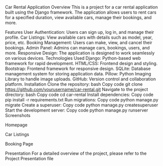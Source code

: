 Car Rental Application
Overview
This is a project for a car rental application built using the Django framework. The application allows users to rent cars for a specified duration, view available cars, manage their bookings, and more.

Features
User Authentication: Users can sign up, log in, and manage their profile.
Car Listings: View available cars with details such as model, year, price, etc.
Booking Management: Users can make, view, and cancel their bookings.
Admin Panel: Admins can manage cars, bookings, users, and more.
Responsive Design: The application is designed to work seamlessly on various devices.
Technologies Used
Django: Python-based web framework for rapid development.
HTML/CSS: Frontend design and styling.
Bootstrap: Frontend framework for responsive design.
SQLite: Database management system for storing application data.
Pillow: Python Imaging Library to handle image uploads.
GitHub: Version control and collaboration platform.
Installation
Clone the repository:
bash
Copy code
git clone https://github.com/yourusername/car-rental.git
Navigate to the project directory:
bash
Copy code
cd car-rental
Install dependencies:
Copy code
pip install -r requirements.txt
Run migrations:
Copy code
python manage.py migrate
Create a superuser:
Copy code
python manage.py createsuperuser
Start the development server:
Copy code
python manage.py runserver
Screenshots

Homepage


Car Listings


Booking Page

Presentation
For a detailed overview of the project, please refer to the Project Presentation file
